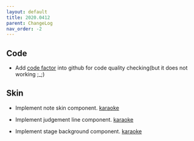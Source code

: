 ```yaml
---
layout: default
title: 2020.0412
parent: ChangeLog
nav_order: -2
---
```


## Code

- Add [code factor](https://www.codefactor.io/dashboard) into github for code quality checking(but it does not working ;_;)

## Skin 

 - Implement note skin component. [karaoke](#51@andy840119)
 
 - Implement judgement line component. [karaoke](#54@andy840119)

 - Implement stage background component. [karaoke](#55@andy840119)

